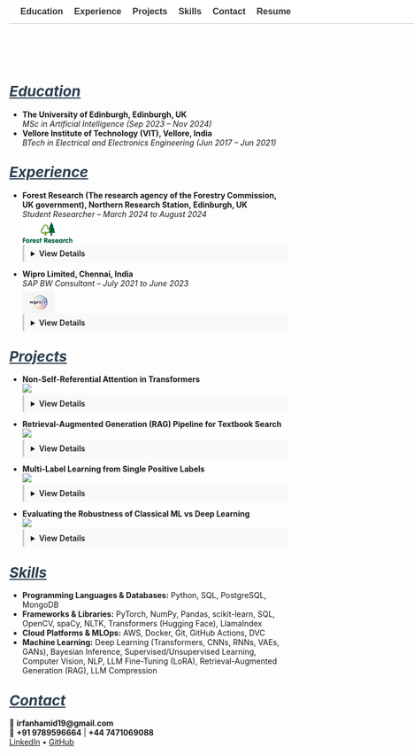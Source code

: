 <!-- Navigation Bar -->
<nav style="position: fixed; top: 0; width: 100%; background-color: #ffffff; padding: 12px 20px; font-family: sans-serif; font-size: 16px; z-index: 999; border-bottom: 1px solid #ccc; white-space: nowrap; overflow-x: auto; display: flex;">
  <a href="#education" style="margin-right: 20px; text-decoration: none; font-weight: bold; color: #333;">Education</a>
  <a href="#experience" style="margin-right: 20px; text-decoration: none; font-weight: bold; color: #333;">Experience</a>
  <a href="#projects" style="margin-right: 20px; text-decoration: none; font-weight: bold; color: #333;">Projects</a>
  <a href="#skills" style="margin-right: 20px; text-decoration: none; font-weight: bold; color: #333;">Skills</a>
  <a href="#contact" style="margin-right: 20px; text-decoration: none; font-weight: bold; color: #333;">Contact</a>
  <a href="/assets/resume/Irfan_Resume.pdf" download style="text-decoration: none; font-weight: bold; color: #333;">Resume</a>
</nav>

<!-- Spacer for fixed navbar -->
<div style="height: 70px;"></div>

<!-- CSS -->
<style>
  html {
    scroll-behavior: smooth;
  }
  .section-heading {
    scroll-margin-top: 100px;
    font-size: 26px;
    font-style: italic;
    text-decoration: underline;
    color: #2c3e50;
    margin-top: 40px;
  }
  details {
    transition: all 0.3s ease-in-out;
    overflow: hidden;
    margin-bottom: 12px;
    padding: 8px 12px;
    border-left: 3px solid #ccc;
    background-color: #f9f9f9;
    border-radius: 4px;
  }
  details[open] summary ~ * {
    animation: slideDown 0.3s ease-in-out;
  }
  @keyframes slideDown {
    0% { opacity: 0; transform: translateY(-5px); }
    100% { opacity: 1; transform: translateY(0); }
  }
  summary {
    cursor: pointer;
    font-weight: 600;
  }
</style>
## <span id="education" class="section-heading">Education</span>
<ul>
  <li><strong>The University of Edinburgh, Edinburgh, UK</strong><br><em>MSc in Artificial Intelligence (Sep 2023 – Nov 2024)</em></li>
  <li><strong>Vellore Institute of Technology (VIT), Vellore, India</strong><br><em>BTech in Electrical and Electronics Engineering (Jun 2017 – Jun 2021)</em></li>
</ul>

## <span id="experience" class="section-heading">Experience</span>
<ul>
  <li><strong>Forest Research (The research agency of the Forestry Commission, UK government), Northern Research Station, Edinburgh, UK</strong><br><em>Student Researcher – March 2024 to August 2024</em><br>
    <img src="assets/img/ForestResearch.jpg" alt="Forest Research Logo" style="height: 40px; margin-top: 6px; display: block;">
    <details><summary>View Details</summary><br>
      <ul>
        <li>Conducted an industry-partnered machine learning research with Forest Research for my MSc dissertation, focusing on the classification of tree species in the Forest of Dean using high-resolution multispectral satellite imagery from Planet Labs’ SuperDove 8 satellites.</li>
        <li>Implemented and trained deep learning models, including ResNet-34, DenseNet-40 and Vision Transformers (ViT) to perform species classification. Utilized QGIS for geospatial preprocessing, spatial analysis, and visualization of labelled tree data.</li>
        <li>Performed a comparative evaluation of the models and analyzed classification accuracy across various tree species. Additionally, examined species spectral curves to understand and explain model predictions, highlighting the strengths and limitations in classification performance, contributing to advancements in precise forestry and remote sensing applications.</li>
      </ul>
    </details>
  </li>
  <li><strong>Wipro Limited, Chennai, India</strong><br><em>SAP BW Consultant – July 2021 to June 2023</em><br>
    <img src="assets/img/WIPRO.jpeg" alt="Wipro Logo" style="height: 40px; margin-top: 6px; display: block;">
    <details><summary>View Details</summary><br>
      <ul>
        <li>Designed and optimized SAP BW process chains for Nomad Foods Europe Limited, improving automation and data integration.</li>
        <li>Developed customized SAP BW queries aligned with business KPIs for accurate, actionable reporting.</li>
        <li>Implemented SAP BW/4HANA data provisioning and ETL processes, enhancing BI report performance and operational decision-making.</li>
      </ul>
    </details>
  </li>
</ul>

## <span id="projects" class="section-heading">Projects</span>
<ul>
  <li><strong>Non-Self-Referential Attention in Transformers</strong><br>
    <a href="https://github.com/Irfan-Hamid/Rethinking-Attention-for-Transformers" target="_blank">
      <img src="https://img.shields.io/badge/View_on-GitHub-black?logo=github">
    </a>
    <details><summary>View Details</summary><br>
      <ul>
        <li>Explored modifications to Transformer architecture and developed a method called Non-Self-Referential Attention.</li>
        <li>Driven by the observation that self-attention values (main diagonal of the attention matrix) were often disproportionately high yet minimally informative, this method attenuated those values by a tunable factor to diversify attention distributions and improve performance on tasks like machine translation.</li>
        <li>Applied this approach to the 'en-pt' translation subset of the opus_books dataset, achieving a 2.12% BLEU score improvement.</li>
      </ul>
    </details>
  </li>
  <li><strong>Retrieval-Augmented Generation (RAG) Pipeline for Textbook Search</strong><br>
    <a href="https://github.com/Irfan-Hamid/LLM_RAG_IMPLEMENTATION" target="_blank">
      <img src="https://img.shields.io/badge/View_on-GitHub-black?logo=github">
    </a>
    <details><summary>View Details</summary><br>
      <ul>
        <li>Extracted and preprocessed text from PDF textbooks, formatted it into chunks and converted them into numerical embeddings.</li>
        <li>Designed a vector-based retrieval system to identify and extract relevant text chunks based on user queries.</li>
        <li>Generated context-aware prompts using retrieved passages and utilized LLM (Google/GEMMA-7B-it) to produce accurate, context-driven responses to queries derived from textbook content.</li>
      </ul>
    </details>
  </li>
  <li><strong>Multi-Label Learning from Single Positive Labels</strong><br>
    <a href="https://github.com/Irfan-Hamid/Multi-Label-Learning-from-Single-Positive-Labels" target="_blank">
      <img src="https://img.shields.io/badge/View_on-GitHub-black?logo=github">
    </a>
    <details><summary>View Details</summary><br>
      <ul>
        <li>This project explores the challenge of multi-label classification in settings where each training example is annotated with only a single positive label, despite the presence of multiple applicable labels. In real-world scenarios, especially when the number of potential labels is large, it becomes impractical for human annotators to exhaustively list all relevant labels for each instance. This results in sparsely labeled data that is difficult to learn from using conventional techniques.</li>
        <li>A practical example of this problem arises in species distribution modeling (SDM), where the goal is to predict the presence or absence of species across geographic regions based on limited field observations. In such datasets, only the locations where a species has been observed are recorded, and absence information is typically unavailable, making the task more complex and imbalanced.</li>
        <li>Formulated the task as Single Positive Multi-Label Learning (SPMLL), where each example has only one known label despite multiple possible truths.</li>
        <li>A neural network was trained to perform accurate multi-label inference at test time despite being exposed to only a single positive label per instance during training.</li>
        <li>Introduced a custom loss function called UPL (Up-weighting Positive Label), which increases the contribution of observed labels while handling ambiguity in the unobserved ones.</li>
        <li>The UPL loss resulted in a 72% improvement in performance over standard binary cross-entropy loss across key evaluation metrics.</li>
      </ul>
    </details>
  </li>
  <li><strong>Evaluating the Robustness of Classical ML vs Deep Learning</strong><br>
    <a href="https://github.com/Irfan-Hamid/Robustness-Comparison-Classical-machine-learning-vs.-Deep-Learning-in-Image-Classification" target="_blank">
      <img src="https://img.shields.io/badge/View_on-GitHub-black?logo=github">
    </a>
    <details><summary>View Details</summary><br>
      <ul>
        <li>Investigated the robustness of classical machine learning models compared to deep learning architectures when exposed to real-world variations in image quality.</li>
        <li>Random Forest and Support Vector Machine (SVM) were used as classical baselines, while AlexNet, a convolutional neural network, represented the deep learning approach.</li>
        <li>All models were trained on the clean version of the Sports Balls Multiclass Image Classification dataset from Kaggle, containing over 9,000 images across 15 sports ball categories.</li>
        <li>Robustness testing involved introducing controlled perturbations, including Gaussian noise, blurring, contrast and brightness shifts, occlusion, and salt-and-pepper noise.</li>
        <li>Results showed that classical models deteriorated significantly under noisy conditions, while AlexNet maintained a higher level of performance, demonstrating stronger generalization to distorted inputs.</li>
      </ul>
    </details>
  </li>
</ul>

## <span id="skills" class="section-heading">Skills</span>
<ul>
  <li><strong>Programming Languages & Databases:</strong> Python, SQL, PostgreSQL, MongoDB</li>
  <li><strong>Frameworks & Libraries:</strong> PyTorch, NumPy, Pandas, scikit-learn, SQL, OpenCV, spaCy, NLTK, Transformers (Hugging Face), LlamaIndex</li>
  <li><strong>Cloud Platforms & MLOps:</strong> AWS, Docker, Git, GitHub Actions, DVC</li>
  <li><strong>Machine Learning:</strong> Deep Learning (Transformers, CNNs, RNNs, VAEs, GANs), Bayesian Inference, Supervised/Unsupervised Learning, Computer Vision, NLP, LLM Fine-Tuning (LoRA), Retrieval-Augmented Generation (RAG), LLM Compression</li>
</ul>

## <span id="contact" class="section-heading">Contact</span>
<p>📧 <strong>irfanhamid19@gmail.com</strong><br>
📱 <strong>+91 9789596664</strong> | <strong>+44 7471069088</strong><br>
<a href="https://www.linkedin.com/in/irfan-hamid/">LinkedIn</a> • <a href="https://github.com/Irfan-Hamid">GitHub</a></p>
